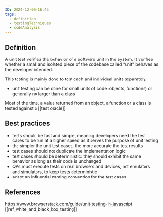 ```yaml
---
ID: 2024-12-06-16:45
tags:
  - definition
  - testingTechniques
  - codeAnalysis
---
```

## Definition

A unit test verifies the behavior of a software unit in the system. It verifies whether a small and isolated piece of the codebase called “unit” behaves as the developer intended.

This testing is mainly done to test each and individual units separately.
- unit testing can be done for small units of code (objects, functions) or generally no larger than a class

Most of the time, a value returned from an object, a function or a class is tested against a [[test oracle]]

## Best practices

- tests should be fast and simple, meaning developers need the test cases to be run at a higher speed as it serves the purpose of unit testing
- the simpler the unit test cases, the more accurate the test results
- test cases should not duplicate the implementation logic
- test cases should be deterministic: they should exhibit the same behavior as long as their code is unchanged
- QAs must execute tests on real browsers and devices, not emulators and simulators, to keep tests deterministic
- adapt an influential naming convention for the test cases

## References
https://www.browserstack.com/guide/unit-testing-in-javascript
[[ref_white_and_black_box_testing]]